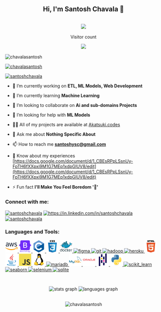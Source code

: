 <h2 align="center">Hi, I'm Santosh Chavala 👋</h2>
<br clear="both">

<div align="center">
  <img src="https://c4.wallpaperflare.com/wallpaper/257/777/256/naruto-shippuuden-uzumaki-naruto-uchiha-sasuke-kurama-wallpaper-preview.jpg"  style="max-width: 100%;"/>
</div>
<p align="center" dir="auto"> 
  Visitor count<br>
 <div align="center">
  <img src="https://profile-counter.glitch.me/chavalasantosh/count.svg?"  style="max-width: 100%;"/>
</div>

</p>

<p align="left"> <img src="https://komarev.com/ghpvc/?username=chavalasantosh&label=Profile%20views&color=0e75b6&style=flat" alt="chavalasantosh" /> </p>

<p align="left"> <a href="https://github.com/ryo-ma/github-profile-trophy"><img src="https://github-profile-trophy.vercel.app/?username=chavalasantosh" alt="chavalasantosh" /></a> </p>

<p align="left"> <a href="https://twitter.com/santoshchavala" target="blank"><img src="https://img.shields.io/twitter/follow/santoshchavala?logo=twitter&style=for-the-badge" alt="santoshchavala" /></a> </p>

- 🔭 I’m currently working on **ETL, ML Models, Web Development**

- 🌱 I’m currently learning **Machine Learning**

- 👯 I’m looking to collaborate on **Ai and sub-domains Projects**

- 🤝 I’m looking for help with **ML Models**

- 👨‍💻 All of my projects are available at [Akatsuki.codes](Akatsuki.codes)

- 💬 Ask me about **Nothing Specific About**

- 📫 How to reach me **santoshysc@gmail.com**

- 📄 Know about my experiences [https://docs.google.com/document/d/1_CBEsRPpLSsnUy-FpTH6fXXpxi9M1G7MEp1xdpGlUV8/edit](https://docs.google.com/document/d/1_CBEsRPpLSsnUy-FpTH6fXXpxi9M1G7MEp1xdpGlUV8/edit)

- ⚡ Fun fact **I'll Make You Feel Boredom '🥱'**

<h3 align="left">Connect with me:</h3>
<p align="left">
<a href="https://twitter.com/santoshchavala" target="blank"><img align="center" src="https://raw.githubusercontent.com/rahuldkjain/github-profile-readme-generator/master/src/images/icons/Social/twitter.svg" alt="santoshchavala" height="30" width="40" /></a>
<a href="https://linkedin.com/in/https://in.linkedin.com/in/santoshchavala" target="blank"><img align="center" src="https://raw.githubusercontent.com/rahuldkjain/github-profile-readme-generator/master/src/images/icons/Social/linked-in-alt.svg" alt="https://in.linkedin.com/in/santoshchavala" height="30" width="40" /></a>
<a href="https://instagram.com/santoshchavala" target="blank"><img align="center" src="https://raw.githubusercontent.com/rahuldkjain/github-profile-readme-generator/master/src/images/icons/Social/instagram.svg" alt="santoshchavala" height="30" width="40" /></a>
</p>

<h3 align="left">Languages and Tools:</h3>
<p align="left"> <a href="https://aws.amazon.com" target="_blank" rel="noreferrer"> <img src="https://raw.githubusercontent.com/devicons/devicon/master/icons/amazonwebservices/amazonwebservices-original-wordmark.svg" alt="aws" width="40" height="40"/> </a> <a href="https://getbootstrap.com" target="_blank" rel="noreferrer"> <img src="https://raw.githubusercontent.com/devicons/devicon/master/icons/bootstrap/bootstrap-plain-wordmark.svg" alt="bootstrap" width="40" height="40"/> </a> <a href="https://www.cprogramming.com/" target="_blank" rel="noreferrer"> <img src="https://raw.githubusercontent.com/devicons/devicon/master/icons/c/c-original.svg" alt="c" width="40" height="40"/> </a> <a href="https://www.w3schools.com/css/" target="_blank" rel="noreferrer"> <img src="https://raw.githubusercontent.com/devicons/devicon/master/icons/css3/css3-original-wordmark.svg" alt="css3" width="40" height="40"/> </a> <a href="https://www.docker.com/" target="_blank" rel="noreferrer"> <img src="https://raw.githubusercontent.com/devicons/devicon/master/icons/docker/docker-original-wordmark.svg" alt="docker" width="40" height="40"/> </a> <a href="https://www.figma.com/" target="_blank" rel="noreferrer"> <img src="https://www.vectorlogo.zone/logos/figma/figma-icon.svg" alt="figma" width="40" height="40"/> </a> <a href="https://git-scm.com/" target="_blank" rel="noreferrer"> <img src="https://www.vectorlogo.zone/logos/git-scm/git-scm-icon.svg" alt="git" width="40" height="40"/> </a> <a href="https://hadoop.apache.org/" target="_blank" rel="noreferrer"> <img src="https://www.vectorlogo.zone/logos/apache_hadoop/apache_hadoop-icon.svg" alt="hadoop" width="40" height="40"/> </a> <a href="https://heroku.com" target="_blank" rel="noreferrer"> <img src="https://www.vectorlogo.zone/logos/heroku/heroku-icon.svg" alt="heroku" width="40" height="40"/> </a> <a href="https://www.w3.org/html/" target="_blank" rel="noreferrer"> <img src="https://raw.githubusercontent.com/devicons/devicon/master/icons/html5/html5-original-wordmark.svg" alt="html5" width="40" height="40"/> </a> <a href="https://www.java.com" target="_blank" rel="noreferrer"> <img src="https://raw.githubusercontent.com/devicons/devicon/master/icons/java/java-original.svg" alt="java" width="40" height="40"/> </a> <a href="https://developer.mozilla.org/en-US/docs/Web/JavaScript" target="_blank" rel="noreferrer"> <img src="https://raw.githubusercontent.com/devicons/devicon/master/icons/javascript/javascript-original.svg" alt="javascript" width="40" height="40"/> </a> <a href="https://www.linux.org/" target="_blank" rel="noreferrer"> <img src="https://raw.githubusercontent.com/devicons/devicon/master/icons/linux/linux-original.svg" alt="linux" width="40" height="40"/> </a> <a href="https://mariadb.org/" target="_blank" rel="noreferrer"> <img src="https://www.vectorlogo.zone/logos/mariadb/mariadb-icon.svg" alt="mariadb" width="40" height="40"/> </a> <a href="https://www.mysql.com/" target="_blank" rel="noreferrer"> <img src="https://raw.githubusercontent.com/devicons/devicon/master/icons/mysql/mysql-original-wordmark.svg" alt="mysql" width="40" height="40"/> </a> <a href="https://www.oracle.com/" target="_blank" rel="noreferrer"> <img src="https://raw.githubusercontent.com/devicons/devicon/master/icons/oracle/oracle-original.svg" alt="oracle" width="40" height="40"/> </a> <a href="https://pandas.pydata.org/" target="_blank" rel="noreferrer"> <img src="https://raw.githubusercontent.com/devicons/devicon/2ae2a900d2f041da66e950e4d48052658d850630/icons/pandas/pandas-original.svg" alt="pandas" width="40" height="40"/> </a> <a href="https://www.python.org" target="_blank" rel="noreferrer"> <img src="https://raw.githubusercontent.com/devicons/devicon/master/icons/python/python-original.svg" alt="python" width="40" height="40"/> </a> <a href="https://scikit-learn.org/" target="_blank" rel="noreferrer"> <img src="https://upload.wikimedia.org/wikipedia/commons/0/05/Scikit_learn_logo_small.svg" alt="scikit_learn" width="40" height="40"/> </a> <a href="https://seaborn.pydata.org/" target="_blank" rel="noreferrer"> <img src="https://seaborn.pydata.org/_images/logo-mark-lightbg.svg" alt="seaborn" width="40" height="40"/> </a> <a href="https://www.selenium.dev" target="_blank" rel="noreferrer"> <img src="https://raw.githubusercontent.com/detain/svg-logos/780f25886640cef088af994181646db2f6b1a3f8/svg/selenium-logo.svg" alt="selenium" width="40" height="40"/> </a> <a href="https://www.sqlite.org/" target="_blank" rel="noreferrer"> <img src="https://www.vectorlogo.zone/logos/sqlite/sqlite-icon.svg" alt="sqlite" width="40" height="40"/> </a> </p>
<br>
<p>
<div align="center">
  <img src="https://github-readme-stats.vercel.app/api?username=chavalasantosh&hide_title=false&hide_rank=false&show_icons=true&include_all_commits=true&count_private=true&disable_animations=false&theme=dracula&locale=en&hide_border=false&order=1" height="150" alt="stats graph"  />
  <img src="https://github-readme-stats.vercel.app/api/top-langs?username=chavalasantosh&locale=en&hide_title=false&layout=compact&card_width=320&langs_count=5&theme=dracula&hide_border=false&order=2" height="150" alt="languages graph"  />
</div>

<br>
<center>
<p>
  <img align="center" src="https://github-readme-streak-stats.herokuapp.com/?user=chavalasantosh&title_color=ffffff&icon_color=bb2acf&text_color=daf7dc&bg_color=151515" alt="chavalasantosh" style="max-width: 100%;">
</p>
</center>
